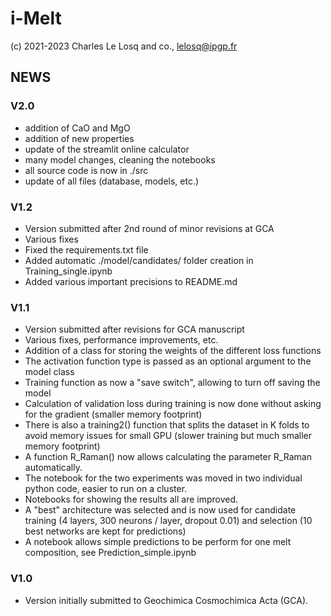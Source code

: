# i-Melt

(c) 2021-2023 Charles Le Losq and co., lelosq@ipgp.fr

## NEWS

### V2.0

- addition of CaO and MgO
- addition of new properties
- update of the streamlit online calculator
- many model changes, cleaning the notebooks
- all source code is now in ./src
- update of all files (database, models, etc.)

### V1.2

- Version submitted after 2nd round of minor revisions at GCA
- Various fixes
- Fixed the requirements.txt file
- Added automatic ./model/candidates/ folder creation in Training_single.ipynb
- Added various important precisions to README.md

### V1.1

- Version submitted after revisions for GCA manuscript
- Various fixes, performance improvements, etc.
- Addition of a class for storing the weights of the different loss functions
- The activation function type is passed as an optional argument to the model class
- Training function as now a "save switch", allowing to turn off saving the model
- Calculation of validation loss during training is now done without asking for the gradient (smaller memory footprint)
- There is also a training2() function that splits the dataset in K folds to avoid memory issues for small GPU (slower training but much smaller memory footprint)
- A function R_Raman() now allows calculating the parameter R_Raman automatically.
- The notebook for the two experiments was moved in two individual python code, easier to run on a cluster.
- Notebooks for showing the results all are improved.
- A "best" architecture was selected and is now used for candidate training (4 layers, 300 neurons / layer, dropout 0.01) and selection (10 best networks are kept for predictions)
- A notebook allows simple predictions to be perform for one melt composition, see Prediction_simple.ipynb

### V1.0

- Version initially submitted to Geochimica Cosmochimica Acta (GCA).